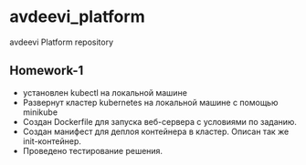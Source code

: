 # avdeevi_platform
avdeevi Platform repository

## Homework-1
 - установлен  kubectl на локальной машине
 - Развернут кластер kubernetes  на локальной машине с помощью  minikube
 - Cоздан Dockerfile для запуска веб-сервера с условиями по заданию.
 - Создан манифест для деплоя контейнера в кластер. Описан так же init-контейнер.
 - Проведено тестирование решения. 


